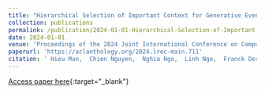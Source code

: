 ```yaml
---
title: "Hierarchical Selection of Important Context for Generative Event Causality Identification with Optimal Transports"
collection: publications
permalink: /publication/2024-01-01-Hierarchical-Selection-of-Important-Context-for-Generative-Event-Causality-Identification-with-Optimal-Transports
date: 2024-01-01
venue: 'Proceedings of the 2024 Joint International Conference on Computational Linguistics, Language Resources and Evaluation (LREC-COLING 2024)'
paperurl: 'https://aclanthology.org/2024.lrec-main.711'
citation: ' Hieu Man,  Chien Nguyen,  Nghia Ngo,  Linh Ngo,  Franck Dernoncourt,  Thien Nguyen, &quot;Hierarchical Selection of Important Context for Generative Event Causality Identification with Optimal Transports.&quot; Proceedings of the 2024 Joint International Conference on Computational Linguistics, Language Resources and Evaluation (LREC-COLING 2024), 2024.'
---
```

[Access paper here](https://aclanthology.org/2024.lrec-main.711){:target="_blank"}

